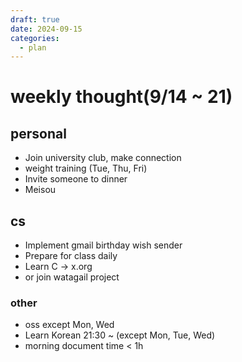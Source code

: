 ```yaml
---
draft: true
date: 2024-09-15
categories:
  - plan
---
```


# weekly thought(9/14 ~ 21)

## personal

- Join university club, make connection
- weight training (Tue, Thu, Fri)
- Invite someone to dinner
- Meisou

## cs

- Implement gmail birthday wish sender
- Prepare for class daily
- Learn C -> x.org
- or join watagail project

### other

- oss except Mon, Wed
- Learn Korean 21:30 ~ (except Mon, Tue, Wed)
- morning document time < 1h